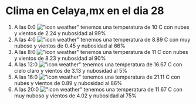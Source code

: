 # Clima en Celaya,mx en el dia 28

1. A las 0:0 !["icon weather"](http://openweathermap.org/img/w/04n.png) tenemos una temperatura de 10 C con nubes y  vientos de 2.24 y nubosidad al 99%
1. A las 4:0 !["icon weather"](http://openweathermap.org/img/w/04n.png) tenemos una temperatura de 8.89 C con muy nuboso y  vientos de 0.45 y nubosidad al 66%
1. A las 8:0 !["icon weather"](http://openweathermap.org/img/w/04d.png) tenemos una temperatura de 11 C con nubes y  vientos de 8.23 y nubosidad al 90%
1. A las 12:0 !["icon weather"](http://openweathermap.org/img/w/01d.png) tenemos una temperatura de 16.67 C con cielo claro y  vientos de 3.13 y nubosidad al 5%
1. A las 16:0 !["icon weather"](http://openweathermap.org/img/w/04d.png) tenemos una temperatura de 21.11 C con nubes y  vientos de 0.89 y nubosidad al 86%
1. A las 20:0 !["icon weather"](http://openweathermap.org/img/w/04n.png) tenemos una temperatura de 11.67 C con muy nuboso y  vientos de 4.02 y nubosidad al 75%

